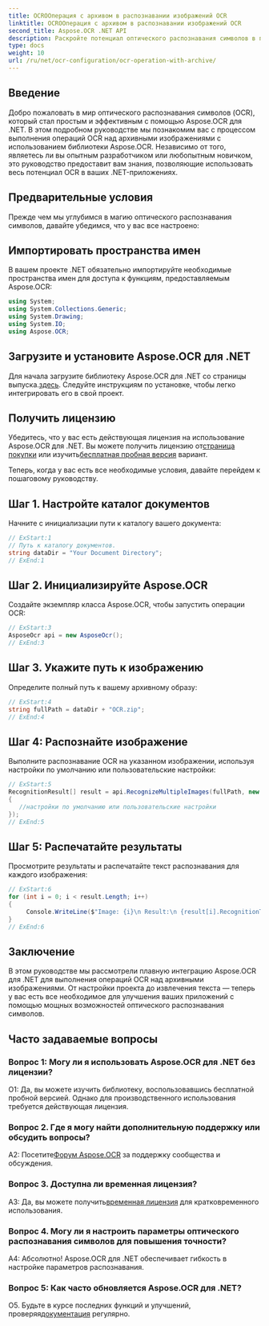 ```yaml
---
title: OCROОперация с архивом в распознавании изображений OCR
linktitle: OCROОперация с архивом в распознавании изображений OCR
second_title: Aspose.OCR .NET API
description: Раскройте потенциал оптического распознавания символов в приложениях .NET с помощью Aspose.OCR. Научитесь шаг за шагом извлекать текст из архивных изображений.
type: docs
weight: 10
url: /ru/net/ocr-configuration/ocr-operation-with-archive/
---
```

## Введение

Добро пожаловать в мир оптического распознавания символов (OCR), который стал простым и эффективным с помощью Aspose.OCR для .NET. В этом подробном руководстве мы познакомим вас с процессом выполнения операций OCR над архивными изображениями с использованием библиотеки Aspose.OCR. Независимо от того, являетесь ли вы опытным разработчиком или любопытным новичком, это руководство предоставит вам знания, позволяющие использовать весь потенциал OCR в ваших .NET-приложениях.

## Предварительные условия

Прежде чем мы углубимся в магию оптического распознавания символов, давайте убедимся, что у вас все настроено:

## Импортировать пространства имен

В вашем проекте .NET обязательно импортируйте необходимые пространства имен для доступа к функциям, предоставляемым Aspose.OCR:

```csharp
using System;
using System.Collections.Generic;
using System.Drawing;
using System.IO;
using Aspose.OCR;
```

## Загрузите и установите Aspose.OCR для .NET

 Для начала загрузите библиотеку Aspose.OCR для .NET со страницы выпуска.[здесь](https://releases.aspose.com/ocr/net/). Следуйте инструкциям по установке, чтобы легко интегрировать его в свой проект.

## Получить лицензию

 Убедитесь, что у вас есть действующая лицензия на использование Aspose.OCR для .NET. Вы можете получить лицензию от[страница покупки](https://purchase.aspose.com/buy) или изучить[бесплатная пробная версия](https://releases.aspose.com/) вариант.

Теперь, когда у вас есть все необходимые условия, давайте перейдем к пошаговому руководству.

## Шаг 1. Настройте каталог документов

Начните с инициализации пути к каталогу вашего документа:

```csharp
// ExStart:1
// Путь к каталогу документов.
string dataDir = "Your Document Directory";
// ExEnd:1
```

## Шаг 2. Инициализируйте Aspose.OCR

Создайте экземпляр класса Aspose.OCR, чтобы запустить операции OCR:

```csharp
// ExStart:3
AsposeOcr api = new AsposeOcr();
// ExEnd:3
```

## Шаг 3. Укажите путь к изображению

Определите полный путь к вашему архивному образу:

```csharp
// ExStart:4
string fullPath = dataDir + "OCR.zip";
// ExEnd:4
```

## Шаг 4: Распознайте изображение

Выполните распознавание OCR на указанном изображении, используя настройки по умолчанию или пользовательские настройки:

```csharp
// ExStart:5
RecognitionResult[] result = api.RecognizeMultipleImages(fullPath, new RecognitionSettings
{
   //настройки по умолчанию или пользовательские настройки
});
// ExEnd:5
```

## Шаг 5: Распечатайте результаты

Просмотрите результаты и распечатайте текст распознавания для каждого изображения:

```csharp
// ExStart:6
for (int i = 0; i < result.Length; i++)
{
	 Console.WriteLine($"Image: {i}\n Result:\n {result[i].RecognitionText}");
}
// ExEnd:6
```

## Заключение

В этом руководстве мы рассмотрели плавную интеграцию Aspose.OCR для .NET для выполнения операций OCR над архивными изображениями. От настройки проекта до извлечения текста — теперь у вас есть все необходимое для улучшения ваших приложений с помощью мощных возможностей оптического распознавания символов.

## Часто задаваемые вопросы

### Вопрос 1: Могу ли я использовать Aspose.OCR для .NET без лицензии?

О1: Да, вы можете изучить библиотеку, воспользовавшись бесплатной пробной версией. Однако для производственного использования требуется действующая лицензия.

### Вопрос 2. Где я могу найти дополнительную поддержку или обсудить вопросы?

 A2: Посетите[Форум Aspose.OCR](https://forum.aspose.com/c/ocr/16) за поддержку сообщества и обсуждения.

### Вопрос 3. Доступна ли временная лицензия?

 A3: Да, вы можете получить[временная лицензия](https://purchase.aspose.com/temporary-license/) для кратковременного использования.

### Вопрос 4. Могу ли я настроить параметры оптического распознавания символов для повышения точности?

А4: Абсолютно! Aspose.OCR для .NET обеспечивает гибкость в настройке параметров распознавания.

### Вопрос 5: Как часто обновляется Aspose.OCR для .NET?

 О5. Будьте в курсе последних функций и улучшений, проверяя[документация](https://reference.aspose.com/ocr/net/) регулярно.
